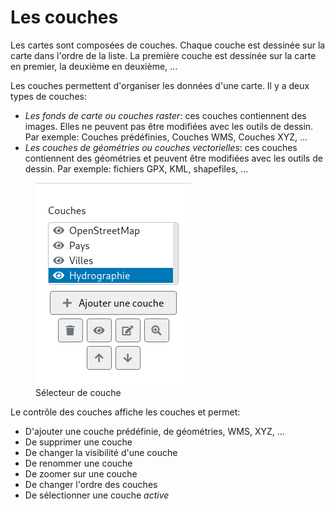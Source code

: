 <a name="layers"></a>

# Les couches

Les cartes sont composées de couches. Chaque couche est dessinée sur la carte dans l'ordre de la liste. La première couche est dessinée sur la carte en premier, la deuxième en deuxième, ...

Les couches permettent d'organiser les données d'une carte. Il y a deux types de couches:

- _Les fonds de carte ou couches raster_: ces couches contiennent des images. Elles ne peuvent pas être modifiées avec les outils de dessin. Par exemple: Couches prédéfinies, Couches WMS, Couches XYZ, ...
- _Les couches de géométries ou couches vectorielles_: ces couches contiennent des géométries et peuvent être modifiées avec les outils de dessin. Par exemple: fichiers GPX, KML, shapefiles, ...

<figure>
    <img src="./assets/layer-selector.png" alt="Sélecteur de couches"/>
    <figcaption>Sélecteur de couche</figcaption>
</figure>
 
Le contrôle des couches affiche les couches et permet:
- D'ajouter une couche prédéfinie, de géométries, WMS, XYZ, ...
- De supprimer une couche
- De changer la visibilité d'une couche
- De renommer une couche
- De zoomer sur une couche
- De changer l'ordre des couches
- De sélectionner une couche *active*
